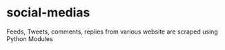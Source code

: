# social-medias
Feeds, Tweets, comments, replies from various website are scraped using Python Modules
